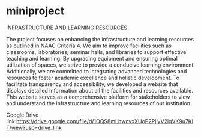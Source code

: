 # miniproject

INFRASTRUCTURE AND LEARNING RESOURCES

The project focuses on enhancing the infrastructure and learning resources as outlined in NAAC Criteria 4. We aim to improve facilities such as classrooms, laboratories, seminar halls, and libraries to support effective teaching and learning. By upgrading equipment and ensuring optimal utilization of spaces, we strive to provide a conducive learning environment. Additionally, we are committed to integrating advanced technologies and resources to foster academic excellence and holistic development.
To facilitate transparency and accessibility, we developed a website that displays detailed information about all the facilities and resources available. This website serves as a comprehensive platform for stakeholders to view and understand the infrastructure and learning resources of our institution.

Google Drive link:https://drive.google.com/file/d/1OQS8mLhwnvxXUoP2PjlyV2iqVK9u7KIT/view?usp=drive_link
